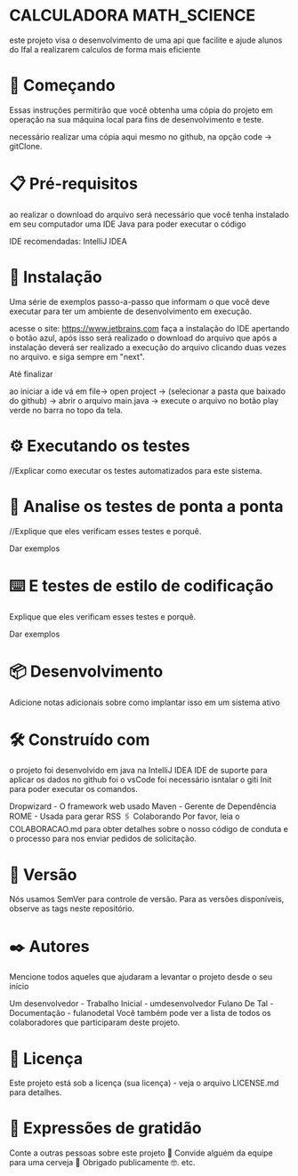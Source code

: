 # CALCULADORA MATH_SCIENCE

este projeto visa o desenvolvimento de uma api que facilite e ajude alunos do Ifal a realizarem calculos de forma mais eficiente

# 🚀 Começando

Essas instruções permitirão que você obtenha uma cópia do projeto em operação na sua máquina local para fins de desenvolvimento e teste.

necessário realizar uma cópia aqui mesmo no github, na opção code -> gitClone.

# 📋 Pré-requisitos

ao realizar o download do arquivo será necessário que você tenha instalado em seu computador uma IDE Java para poder executar o código

IDE recomendadas:
IntelliJ IDEA
 
# 🔧 Instalação
Uma série de exemplos passo-a-passo que informam o que você deve executar para ter um ambiente de desenvolvimento em execução.

acesse o site: https://www.jetbrains.com faça a instalação do IDE apertando o botão azul, após isso será realizado o download do arquivo que após a instalação 
deverá ser realizado a execução do arquivo clicando duas vezes no arquivo. e siga sempre em "next".

Até finalizar

ao iniciar a ide vá em file-> open project -> (selecionar a pasta que baixado do github) -> abrir o arquivo main.java -> execute o arquivo no botão play verde no barra no topo da tela.

# ⚙️ Executando os testes
//Explicar como executar os testes automatizados para este sistema.

# 🔩 Analise os testes de ponta a ponta
//Explique que eles verificam esses testes e porquê.

Dar exemplos

# ⌨️ E testes de estilo de codificação
Explique que eles verificam esses testes e porquê.

Dar exemplos

# 📦 Desenvolvimento
Adicione notas adicionais sobre como implantar isso em um sistema ativo

# 🛠️ Construído com

o projeto foi desenvolvido em java na IntelliJ IDEA
IDE de suporte para aplicar os dados no github foi o vsCode
foi necessário isntalar o giti Init para poder executar os comandos. 

Dropwizard - O framework web usado
Maven - Gerente de Dependência
ROME - Usada para gerar RSS
🖇️ Colaborando
Por favor, leia o COLABORACAO.md para obter detalhes sobre o nosso código de conduta e o processo para nos enviar pedidos de solicitação.

# 📌 Versão
Nós usamos SemVer para controle de versão. Para as versões disponíveis, observe as tags neste repositório.

# ✒️ Autores
Mencione todos aqueles que ajudaram a levantar o projeto desde o seu início

Um desenvolvedor - Trabalho Inicial - umdesenvolvedor
Fulano De Tal - Documentação - fulanodetal
Você também pode ver a lista de todos os colaboradores que participaram deste projeto.

# 📄 Licença
Este projeto está sob a licença (sua licença) - veja o arquivo LICENSE.md para detalhes.

# 🎁 Expressões de gratidão
Conte a outras pessoas sobre este projeto 📢
Convide alguém da equipe para uma cerveja 🍺
Obrigado publicamente 🤓.
etc.
